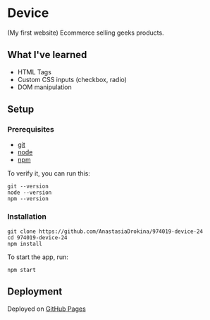 # Device

(My first website) Ecommerce selling geeks products.

## What I've learned

- HTML Tags
- Custom CSS inputs (checkbox, radio)
- DOM manipulation

## Setup

### Prerequisites

- [git](https://git-scm.com/)
- [node](https://nodejs.org/en/)
- [npm](https://www.npmjs.com/)

To verify it, you can run this:

```
git --version
node --version
npm --version
```

### Installation

```
git clone https://github.com/AnastasiaDrokina/974019-device-24
cd 974019-device-24
npm install
```

To start the app, run:

```
npm start
```

## Deployment

Deployed on [GitHub Pages](https://pages.github.com/)

